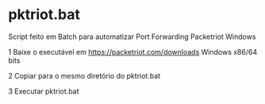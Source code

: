 # pktriot.bat

Script feito em Batch para automatizar
Port Forwarding Packetriot Windows

1 Baixe o executável em
https://packetriot.com/downloads
Windows x86/64 bits

2 Copiar para o mesmo diretório do pktriot.bat

3 Executar pktriot.bat 







